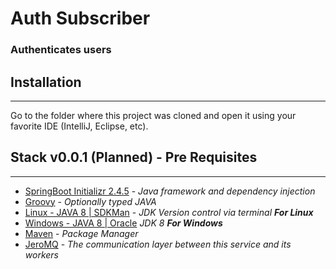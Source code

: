 # Auth Subscriber

### Authenticates users

## Installation
---

Go to the folder where this project was cloned and open it using your favorite IDE (IntelliJ, Eclipse, etc).

## Stack v0.0.1 (Planned) - Pre Requisites
---

- [SpringBoot Initializr 2.4.5](https://start.spring.io/) - _Java framework and dependency injection_
- [Groovy](https://groovy-lang.org/) - _Optionally typed JAVA_
- [Linux - JAVA 8 | SDKMan](https://sdkman.io/install) - _JDK Version control via terminal **For Linux**_
- [Windows - JAVA 8 | Oracle](https://www.oracle.com/br/java/technologies/javase/javase-jdk8-downloads.html) _JDK 8 **For Windows**_
- [Maven](https://maven.apache.org/download.cgi) - _Package Manager_
- [JeroMQ](https://zeromq.org/download/?language=java&library=jeromq#) - _The communication layer between this service and its workers_